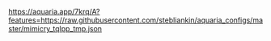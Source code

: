 

https://aquaria.app/7krq/A?features=https://raw.githubusercontent.com/stebliankin/aquaria_configs/master/mimicry_tqlpp_tmp.json